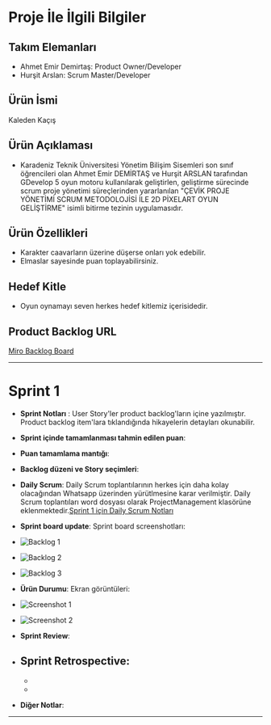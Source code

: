 # Proje İle İlgili Bilgiler

## Takım Elemanları

- Ahmet Emir Demirtaş: Product Owner/Developer
- Hurşit Arslan: Scrum Master/Developer

## Ürün İsmi
Kaleden Kaçış

## Ürün Açıklaması
 - Karadeniz Teknik Üniversitesi Yönetim Bilişim Sisemleri son sınıf öğrencileri olan Ahmet Emir DEMİRTAŞ ve Hurşit ARSLAN tarafından GDevelop 5 oyun motoru kullanılarak geliştirlen, geliştirme sürecinde scrum proje yönetimi süreçlerinden yararlanılan "ÇEVİK PROJE YÖNETİMİ SCRUM METODOLOJİSİ İLE 2D PİXELART OYUN GELİŞTİRME" isimli bitirme tezinin uygulamasıdır.

## Ürün Özellikleri

- Karakter caavarların üzerine düşerse onları yok edebilir.
- Elmaslar sayesinde puan toplayabilirsiniz.

## Hedef Kitle

- Oyun oynamayı seven herkes hedef kitlemiz içerisidedir.

## Product Backlog URL

[Miro Backlog Board]()

---

# Sprint 1

- **Sprint Notları** : User Story'ler product backlog'ların içine yazılmıştır. Product backlog item'lara tıklandığında hikayelerin detayları okunabilir.
- **Sprint içinde tamamlanması tahmin edilen puan**: 
- **Puan tamamlama mantığı**: 
- **Backlog düzeni ve Story seçimleri**: 
- **Daily Scrum**: Daily Scrum toplantılarının herkes için daha kolay olacağından Whatsapp üzerinden yürütlmesine karar verilmiştir. Daily Scrum toplantıları word dosyası olarak ProjectManagement klasörüne eklenmektedir.[Sprint 1 için Daily Scrum Notları]()
-  **Sprint board update**: Sprint board screenshotları: 
-  ![Backlog 1]()
-  ![Backlog 2]()
-  ![Backlog 3]()
-  **Ürün Durumu**: Ekran görüntüleri:
-  ![Screenshot 1]()
-  ![Screenshot 2]()
- **Sprint Review**: 
- **Sprint Retrospective:**
  - 
  - 
  - 
 
- **Diğer Notlar**: 

---
